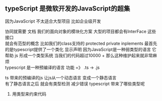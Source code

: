 ## typeScript 是微软开发的JavaScript的超集

因为JavaScript 不太适合大型项目 比如企业级开发

协同就需要 文档  我们的面向对象的模块化方案  大型的项目都会有InterFace 这些接口  
就会有范型的概念
比如我们的class支持的 protected private inplements 
最首先的是typescript提供了一个类化  显示声明  因为JavaScript是一种弱类型的语言
它 帮助 js 形成一个类型系统
当我们的代码超过10000 +  那么这种维护起来就非常麻烦  
typescript 是一种预编译的语言  功能 =》  .ts -> .js  

ts 带来的预编译的js 让js从一个动态语言 变成一个静态语言  
有了静态语言之后 就会有类型检测 减少错误
typescript 带来了哪些类型呢
1. 用类型来约束代码 